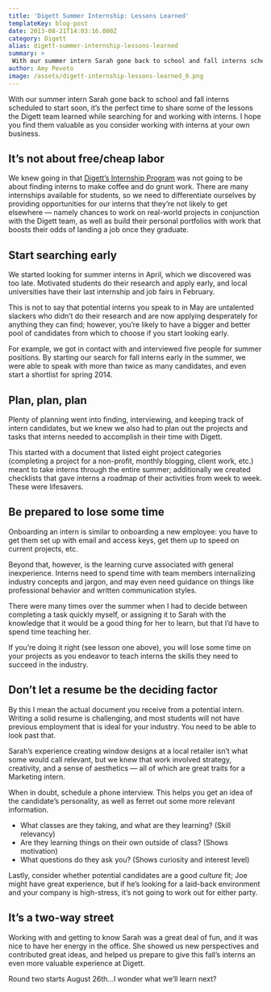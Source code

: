 ```yaml
---
title: 'Digett Summer Internship: Lessons Learned'
templateKey: blog-post
date: 2013-08-21T14:03:16.000Z
category: Digett
alias: digett-summer-internship-lessons-learned
summary: > 
 With our summer intern Sarah gone back to school and fall interns scheduled to start soon, it’s the perfect time to share some of the lessons the Digett team learned while searching for and working with interns. I hope you find them valuable as you consider working with interns at your own business.
author: Amy Peveto
image: /assets/digett-internship-lessons-learned_0.png
---
```


With our summer intern Sarah gone back to school and fall interns scheduled to start soon, it’s the perfect time to share some of the lessons the Digett team learned while searching for and working with interns. I hope you find them valuable as you consider working with interns at your own business.

It’s not about free/cheap labor
-------------------------------

We knew going in that [Digett’s Internship Program](/internship-program) was not going to be about finding interns to make coffee and do grunt work. There are many internships available for students, so we need to differentiate ourselves by providing opportunities for our interns that they’re not likely to get elsewhere — namely chances to work on real-world projects in conjunction with the Digett team, as well as build their personal portfolios with work that boosts their odds of landing a job once they graduate.

Start searching early
---------------------

We started looking for summer interns in April, which we discovered was too late. Motivated students do their research and apply early, and local universities have their last internship and job fairs in February.

This is not to say that potential interns you speak to in May are untalented slackers who didn’t do their research and are now applying desperately for anything they can find; however, you’re likely to have a bigger and better pool of candidates from which to choose if you start looking early.

For example, we got in contact with and interviewed five people for summer positions. By starting our search for fall interns early in the summer, we were able to speak with more than twice as many candidates, and even start a shortlist for spring 2014.

Plan, plan, plan
----------------

Plenty of planning went into finding, interviewing, and keeping track of intern candidates, but we knew we also had to plan out the projects and tasks that interns needed to accomplish in their time with Digett.

This started with a document that listed eight project categories (completing a project for a non-profit, monthly blogging, client work, etc.) meant to take interns through the entire summer; additionally we created checklists that gave interns a roadmap of their activities from week to week. These were lifesavers.

Be prepared to lose some time
-----------------------------

Onboarding an intern is similar to onboarding a new employee: you have to get them set up with email and access keys, get them up to speed on current projects, etc.

Beyond that, however, is the learning curve associated with general inexperience. Interns need to spend time with team members internalizing industry concepts and jargon, and may even need guidance on things like professional behavior and written communication styles.

There were many times over the summer when I had to decide between completing a task quickly myself, or assigning it to Sarah with the knowledge that it would be a good thing for her to learn, but that I’d have to spend time teaching her.

If you’re doing it right (see lesson one above), you will lose some time on your projects as you endeavor to teach interns the skills they need to succeed in the industry.

Don’t let a resume be the deciding factor
-----------------------------------------

By this I mean the actual document you receive from a potential intern. Writing a solid resume is challenging, and most students will not have previous employment that is ideal for your industry. You need to be able to look past that.

Sarah’s experience creating window designs at a local retailer isn’t what some would call relevant, but we knew that work involved strategy, creativity, and a sense of aesthetics — all of which are great traits for a Marketing intern.

When in doubt, schedule a phone interview. This helps you get an idea of the candidate’s personality, as well as ferret out some more relevant information.

*   What classes are they taking, and what are they learning? (Skill relevancy)
*   Are they learning things on their own outside of class? (Shows motivation)
*   What questions do they ask you? (Shows curiosity and interest level)

Lastly, consider whether potential candidates are a good _culture_ fit; Joe might have great experience, but if he’s looking for a laid-back environment and your company is high-stress, it’s not going to work out for either party.

It’s a two-way street
---------------------

Working with and getting to know Sarah was a great deal of fun, and it was nice to have her energy in the office. She showed us new perspectives and contributed great ideas, and helped us prepare to give this fall’s interns an even more valuable experience at Digett.

Round two starts August 26th...I wonder what we’ll learn next?